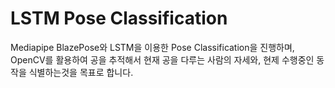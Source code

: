 # LSTM Pose Classification
 
Mediapipe BlazePose와 LSTM을 이용한 Pose Classification을 진행하며, OpenCV를 활용하여 공을 추적해서
현재 공을 다루는 사람의 자세와, 현제 수행중인 동작을 식별하는것을 목표로 합니다.
